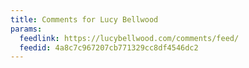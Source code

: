 ```yaml
---
title: Comments for Lucy Bellwood
params:
  feedlink: https://lucybellwood.com/comments/feed/
  feedid: 4a8c7c967207cb771329cc8df4546dc2
---
```

